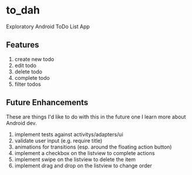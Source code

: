 # to_dah

Exploratory Android ToDo List App

## Features

1. create new todo
1. edit todo
1. delete todo
1. complete todo
1. filter todos



## Future Enhancements

These are things I'd like to do with this in the future one I learn more about Android dev.

1. implement tests against activitys/adapters/ui
1. validate user input (e.g. require title)
1. animations for transitions (esp. around the floating action button)
1. implement a checkbox on the listview to complete actions
1. implement swipe on the listview to delete the item
1. implement drag and drop on the listview to change order
